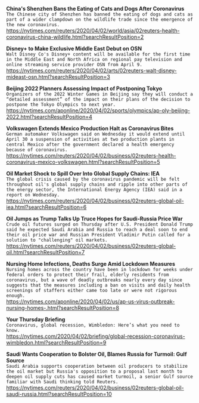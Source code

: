 **China's Shenzhen Bans the Eating of Cats and Dogs After Coronavirus**\
`The Chinese city of Shenzhen has banned the eating of dogs and cats as part of a wider clampdown on the wildlife trade since the emergence of the new coronavirus.`\
https://nytimes.com/reuters/2020/04/02/world/asia/02reuters-health-coronavirus-china-wildlife.html?searchResultPosition=2

**Disney+ to Make Exclusive Middle East Debut on OSN**\
`Walt Disney Co's Disney+ content will be available for the first time in the Middle East and North Africa on regional pay television and online streaming service provider OSN from April 9.`\
https://nytimes.com/reuters/2020/04/02/arts/02reuters-walt-disney-mideast-osn.html?searchResultPosition=3

**Beijing 2022 Planners Assessing Impact of Postponing Tokyo**\
`Organizers of the 2022 Winter Games in Beijing say they will conduct a “detailed assessment” of the impact on their plans of the decision to postpone the Tokyo Olympics to next year.`\
https://nytimes.com/aponline/2020/04/02/sports/olympics/ap-oly-beijing-2022.html?searchResultPosition=4

**Volkswagen Extends Mexico Production Halt as Coronavirus Bites**\
`German automaker Volkswagen said on Wednesday it would extend until April 30 a suspension of activities at two production plants in central Mexico after the government declared a health emergency because of coronavirus. `\
https://nytimes.com/reuters/2020/04/02/business/02reuters-health-coronavirus-mexico-volkswagen.html?searchResultPosition=5

**Oil Market Shock to Spill Over Into Global Supply Chains: IEA**\
`The global crisis caused by the coronavirus pandemic will be felt throughout oil's global supply chains and ripple into other parts of the energy sector, the International Energy Agency (IEA) said in a report on Wednesday.`\
https://nytimes.com/reuters/2020/04/02/business/02reuters-global-oil-iea.html?searchResultPosition=6

**Oil Jumps as Trump Talks Up Truce Hopes for Saudi-Russia Price War**\
`Crude oil futures surged on Thursday after U.S. President Donald Trump said he expected Saudi Arabia and Russia to reach a deal soon to end their oil price war and Russian President Vladimir Putin called for a solution to "challenging" oil markets.`\
https://nytimes.com/reuters/2020/04/02/business/02reuters-global-oil.html?searchResultPosition=7

**Nursing Home Infections, Deaths Surge Amid Lockdown Measures**\
`Nursing homes across the country have been in lockdown for weeks under federal orders to protect their frail, elderly residents from coronavirus, but a wave of deadly outbreaks nearly every day since suggests that the measures including a ban on visits and daily health screenings of staffers either came too late or were not rigorous enough.`\
https://nytimes.com/aponline/2020/04/02/us/ap-us-virus-outbreak-nursing-homes-.html?searchResultPosition=8

**Your Thursday Briefing**\
`Coronavirus, global recession, Wimbledon: Here’s what you need to know.`\
https://nytimes.com/2020/04/02/briefing/global-recession-coronavirus-wimbledon.html?searchResultPosition=9

**Saudi Wants Cooperation to Bolster Oil, Blames Russia for Turmoil: Gulf Source**\
`Saudi Arabia supports cooperation between oil producers to stabilize the oil market but Russia's opposition to a proposal last month to deepen oil supply cuts has caused market turmoil, a senior Gulf source familiar with Saudi thinking told Reuters.`\
https://nytimes.com/reuters/2020/04/02/business/02reuters-global-oil-saudi-russia.html?searchResultPosition=10

